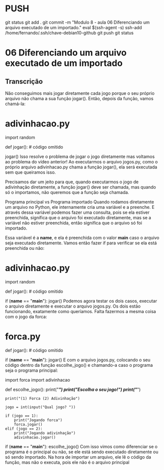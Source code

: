 
# ###################################################################################################################################################################
# ###################################################################################################################################################################
# PUSH

git status
git add .
git commit -m "Modulo 8 - aula 06 Diferenciando um arquivo executado de um importado."
eval $(ssh-agent -s)
ssh-add /home/fernando/.ssh/chave-debian10-github
git push
git status





# ###################################################################################################################################################################
# ###################################################################################################################################################################
# 06 Diferenciando um arquivo executado de um importado

## Transcrição

Não conseguimos mais jogar diretamente cada jogo porque o seu próprio arquivo não chama a sua função jogar(). Então, depois da função, vamos chamá-la:

# adivinhacao.py

import random

def jogar():
    # código omitido

jogar()
Isso resolve o problema de jogar o jogo diretamente mas voltamos ao problema do vídeo anterior! Ao executarmos o arquivo jogos.py, como o próprio arquivo adivinhacao.py chama a função jogar(), ela será executada sem que queiramos isso.

Precisamos dar um jeito para que, quando executarmos o jogo de adivinhação diretamente, a função jogar() deve ser chamada, mas quando só o importamos, não queremos que a função seja chamada.

Programa principal vs Programa importado
Quando rodamos diretamente um arquivo no Python, ele internamente cria uma variável e a preenche. E através dessa variável podemos fazer uma consulta, pois se ela estiver preenchida, significa que o arquivo foi executado diretamente, mas se a variável não estiver preenchida, então significa que o arquivo só foi importado.

Essa variável é a __name__, e ela é preenchida com o valor __main__ caso o arquivo seja executado diretamente. Vamos então fazer if para verificar se ela está preenchida ou não:

# adivinhacao.py

import random

def jogar():
    # código omitido

if (__name__ == "__main__"):
    jogar()
Podemos agora testar os dois casos, executar o arquivo diretamente e executar o arquivo jogos.py. Os dois estão funcionando, exatamente como queríamos. Falta fazermos a mesma coisa com o jogo da forca:

# forca.py

def jogar():
    # código omitido

if (__name__ == "__main__"):
    jogar()
E com o arquivo jogos.py, colocando o seu código dentro da função escolhe_jogo() e chamando-a caso o programa seja o programa principal:

import forca
import adivinhacao

def escolhe_jogo():
    print("*********************************")
    print("*******Escolha o seu jogo!*******")
    print("*********************************")

    print("(1) Forca (2) Adivinhação")

    jogo = int(input("Qual jogo? "))

    if (jogo == 1):
        print("Jogando forca")
        forca.jogar()
    elif (jogo == 2):
        print("Jogando adivinhação")
        adivinhacao.jogar()

if (__name__ == "__main__"):
    escolhe_jogo()
Com isso vimos como diferenciar se o programa é o principal ou não, se ele está sendo executado diretamente ou só sendo importado. Na hora de importar um arquivo, ele lê o código da função, mas não o executa, pois ele não é o arquivo principal